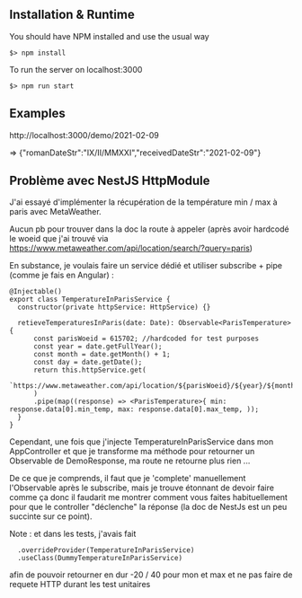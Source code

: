 ## Installation & Runtime

You should have NPM installed and use the usual way

    $> npm install

To run the server on localhost:3000

    $> npm run start

## Examples

http://localhost:3000/demo/2021-02-09

=> {"romanDateStr":"IX/II/MMXXI","receivedDateStr":"2021-02-09"}

## Problème avec NestJS HttpModule

J'ai essayé d'implémenter la récupération de la température min / max à paris avec MetaWeather.

Aucun pb pour trouver dans la doc la route à appeler (après avoir hardcodé le woeid que j'ai trouvé via https://www.metaweather.com/api/location/search/?query=paris)

En substance, je voulais faire un service dédié et utiliser subscribe + pipe (comme je fais en Angular) :

	@Injectable()
	export class TemperatureInParisService {
	  constructor(private httpService: HttpService) {}

	  retieveTemperaturesInParis(date: Date): Observable<ParisTemperature> {
		  const parisWoeid = 615702; //hardcoded for test purposes
		  const year = date.getFullYear();
		  const month = date.getMonth() + 1;
		  const day = date.getDate();
		  return this.httpService.get(
			  `https://www.metaweather.com/api/location/${parisWoeid}/${year}/${month}/${day}/`,
		  )
		  .pipe(map((response) => <ParisTemperature>{ min: response.data[0].min_temp, max: response.data[0].max_temp, ));
	  }
	}

Cependant, une fois que j'injecte TemperatureInParisService dans mon AppController et que je transforme ma méthode pour retourner un Observable de DemoResponse, ma route ne retourne plus rien ...

De ce que je comprends, il faut que je 'complete' manuellement l'Observable après le subscribe, mais je trouve étonnant de devoir faire comme ça donc il faudarit me montrer comment vous faites habituellement pour que le controller "déclenche" la réponse (la doc de NestJs est un peu succinte sur ce point).

Note : et dans les tests, j'avais fait

      .overrideProvider(TemperatureInParisService)
      .useClass(DummyTemperatureInParisService)

afin de pouvoir retourner en dur -20 / 40 pour mon et max et ne pas faire de requete HTTP durant les test unitaires
